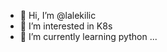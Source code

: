 - 👋 Hi, I’m @lalekilic
- 👀 I’m interested in K8s
- 🌱 I’m currently learning python ...


<!---
lalekilic/lalekilic is a ✨ special ✨ repository because its `README.md` (this file) appears on your GitHub profile.
You can click the Preview link to take a look at your changes.
--->
